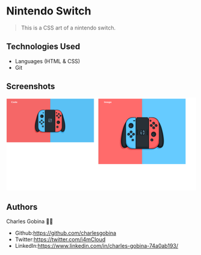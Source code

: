 # Nintendo Switch
>  This is a CSS art of a nintendo switch.

## Technologies Used
* Languages (HTML & CSS)
* Git


## Screenshots
![screenshot](./screenshot.png)

## Authors
Charles Gobina :student: 
* Github:https://github.com/charlesgobina 
* Twitter:https://twitter.com/i4mCloud
* LinkedIn:https://www.linkedin.com/in/charles-gobina-74a0ab193/
